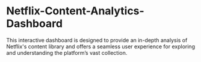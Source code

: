 # Netflix-Content-Analytics-Dashboard
This interactive dashboard is designed to provide an in-depth analysis of Netflix's content library and offers a seamless user experience for exploring and understanding the platform’s vast collection.
